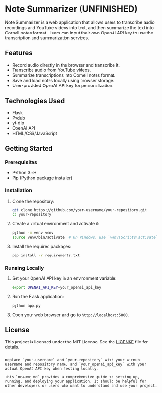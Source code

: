 # Note Summarizer (UNFINISHED)

Note Summarizer is a web application that allows users to transcribe audio recordings and YouTube videos into text, and then summarize the text into Cornell notes format. Users can input their own OpenAI API key to use the transcription and summarization services.

## Features

- Record audio directly in the browser and transcribe it.
- Transcribe audio from YouTube videos.
- Summarize transcriptions into Cornell notes format.
- Save and load notes locally using browser storage.
- User-provided OpenAI API key for personalization.

## Technologies Used

- Flask
- Pydub
- yt-dlp
- OpenAI API
- HTML/CSS/JavaScript

## Getting Started

### Prerequisites

- Python 3.6+
- Pip (Python package installer)

### Installation

1. Clone the repository:

   ```bash
   git clone https://github.com/your-username/your-repository.git
   cd your-repository
   ```

2. Create a virtual environment and activate it:

   ```bash
   python -m venv venv
   source venv/bin/activate  # On Windows, use `venv\Scripts\activate`
   ```

3. Install the required packages:

   ```bash
   pip install -r requirements.txt
   ```

### Running Locally

1. Set your OpenAI API key in an environment variable:

   ```bash
   export OPENAI_API_KEY=your_openai_api_key
   ```

2. Run the Flask application:

   ```bash
   python app.py
   ```

3. Open your web browser and go to `http://localhost:5000`.

## License

This project is licensed under the MIT License. See the [LICENSE](LICENSE) file for details.
```

Replace `your-username` and `your-repository` with your GitHub username and repository name, and `your_openai_api_key` with your actual OpenAI API key when testing locally.

This `README.md` provides a comprehensive guide to setting up, running, and deploying your application. It should be helpful for other developers or users who want to understand and use your project.
